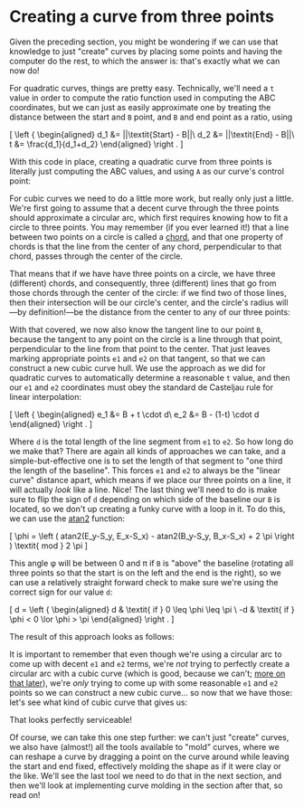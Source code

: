 # Creating a curve from three points

Given the preceding section, you might be wondering if we can use that knowledge to just "create" curves by placing some points and having the computer do the rest, to which the answer is: that's exactly what we can now do!

For quadratic curves, things are pretty easy. Technically, we'll need a `t` value in order to compute the ratio function used in computing the ABC coordinates, but we can just as easily approximate one by treating the distance between the start and `B` point, and `B` and end point as a ratio, using

\[
  \left \{ \begin{aligned}
    d_1 &= ||\textit{Start} - B||\\
    d_2 &= ||\textit{End} - B||\\
    t &= \frac{d_1}{d_1+d_2}
  \end{aligned} \right .
\]

With this code in place, creating a quadratic curve from three points is literally just computing the ABC values, and using `A` as our curve's control point:

<graphics-element title="Fitting a quadratic Bézier curve" src="./quadratic.js"></graphics-element>

For cubic curves we need to do a little more work, but really only just a little. We're first going to assume that a decent curve through the three points should approximate a circular arc, which first requires knowing how to fit a circle to three points. You may remember (if you ever learned it!) that a line between two points on a circle is called a [chord](https://en.wikipedia.org/wiki/Chord_%28geometry%29), and that one property of chords is that the line from the center of any chord, perpendicular to that chord, passes through the center of the circle.

That means that if we have have three points on a circle, we have three (different) chords, and consequently, three (different) lines that go from those chords through the center of the circle: if we find two of those lines, then their intersection will be our circle's center, and the circle's radius will—by definition!—be the distance from the center to any of our three points:

<graphics-element title="Finding a circle through three points" src="./circle.js"></graphics-element>

With that covered, we now also know the tangent line to our point `B`, because the tangent to any point on the circle is a line through that point, perpendicular to the line from that point to the center. That just leaves marking appropriate points `e1` and `e2` on that tangent, so that we can construct a new cubic curve hull. We use the approach as we did for quadratic curves to automatically determine a reasonable `t` value, and then our `e1` and `e2` coordinates must obey the standard de Casteljau rule for linear interpolation:

\[
  \left \{ \begin{aligned}
    e_1 &= B + t \cdot d\\
    e_2 &= B - (1-t) \cdot d
  \end{aligned} \right .
\]

Where `d` is the total length of the line segment from `e1` to `e2`. So how long do we make that? There are again all kinds of approaches we can take, and a simple-but-effective one is to set the length of that segment to "one third the length of the baseline". This forces `e1` and `e2` to always be the "linear curve" distance apart, which means if we place our three points on a line, it will actually _look_ like a line. Nice! The last thing we'll need to do is make sure to flip the sign of `d` depending on which side of the baseline our `B` is located, so we don't up creating a funky curve with a loop in it. To do this, we can use the [atan2](https://en.wikipedia.org/wiki/Atan2) function:

\[
  \phi = \left ( atan2(E_y-S_y, E_x-S_x) - atan2(B_y-S_y, B_x-S_x) + 2 \pi \right ) \textit{ mod } 2 \pi
\]

This angle φ will be between 0 and π if `B` is "above" the baseline (rotating all three points so that the start is on the left and the end is the right), so we can use a relatively straight forward check to make sure we're using the correct sign for our value `d`:

\[
  d = \left \{ \begin{aligned}
     d & \textit{ if } 0 \leq \phi \leq \pi \\
    -d & \textit{ if } \phi < 0 \lor \phi > \pi
  \end{aligned} \right .
\]

The result of this approach looks as follows:

<graphics-element title="Finding the cubic e₁ and e₂ given three points " src="./circle.js" data-show-curve="true"></graphics-element>

It is important to remember that even though we're using a circular arc to come up with decent `e1` and `e2` terms, we're _not_ trying to perfectly create a circular arc with a cubic curve (which is good, because we can't; [more on that later](#arcapproximation)), we're _only_ trying to come up with some reasonable `e1` and `e2` points so we can construct a new cubic curve... so now that we have those: let's see what kind of cubic curve that gives us:

<graphics-element title="Fitting a cubic Bézier curve" src="./cubic.js"></graphics-element>

That looks perfectly serviceable!

Of course, we can take this one step further: we can't just "create" curves, we also have (almost!) all the tools available to "mold" curves, where we can reshape a curve by dragging a point on the curve around while leaving the start and end fixed, effectively molding the shape as if it were clay or the like. We'll see the last tool we need to do that in the next section, and then we'll look at implementing curve molding in the section after that, so read on!
